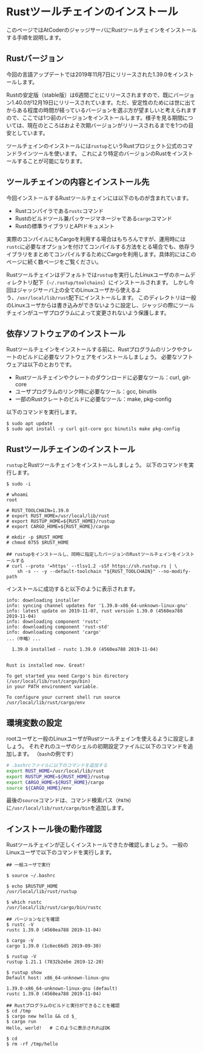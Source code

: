 <!-- -*- coding:utf-8-unix -*- -->

# Rustツールチェインのインストール

このページではAtCoderのジャッジサーバにRustツールチェインをインストールする手順を説明します。


## Rustバージョン

今回の言語アップデートでは2019年11月7日にリリースされた1.39.0をインストールします。

Rustの安定版（stable版）は6週間ごとにリリースされますので、既にバージョン1.40.0が12月19日にリリースされています。ただ、安定性のためには世に出てからある程度の時間が経っているバージョンを選ぶ方が望ましいと考えられますので、ここでは1つ前のバージョンをインストールします。様子を見る期間については、現在のところはおよそ次期バージョンがリリースされるまでを1つの目安としています。

ツールチェインのインストールには`rustup`というRustプロジェクト公式のコマンドラインツールを使います。
これにより特定のバージョンのRustをインストールすることが可能になります。


## ツールチェインの内容とインストール先

今回インストールするRustツールチェインには以下のものが含まれています。

- Rustコンパイラである`rustc`コマンド
- Rustのビルドツール兼パッケージマネージャである`cargo`コマンド
- Rustの標準ライブラリとAPIドキュメント

実際のコンパイルにもCargoを利用する場合はもちろんですが、運用時には`rustc`に必要なオプションを付けてコンパイルする方法をとる場合でも、依存ライブラリをまとめてコンパイルするためにCargoを利用します。具体的にはこのページに続く数ページをご覧ください。

Rustツールチェインはデフォルトでは`rustup`を実行したLinuxユーザのホームディレクトリ配下（`~/.rustup/toolchains`）にインストールされます。
しかし今回はジャッジサーバ上の全てのLinuxユーザから使えるよう、`/usr/local/lib/rust`配下にインストールします。
このディレクトリは一般のLinuxユーザからは書き込みができないように設定し、ジャッジの際にツールチェインがユーザプログラムによって変更されないよう保護します。


## 依存ソフトウェアのインストール

Rustツールチェインをインストールする前に、Rustプログラムのリンクやクレートのビルドに必要なソフトウェアをインストールしましょう。
必要なソフトウェアは以下のとおりです。

- Rustツールチェインやクレートのダウンロードに必要なツール：curl, git-core
- ユーザプログラムのリンク時に必要なツール：gcc, binutils
- 一部のRustクレートのビルドに必要なツール：make, pkg-config

以下のコマンドを実行します。

```console
$ sudo apt update
$ sudo apt install -y curl git-core gcc binutils make pkg-config
```


## Rustツールチェインのインストール

`rustup`とRustツールチェインをインストールしましょう。
以下のコマンドを実行します。

```console
$ sudo -i

# whoami
root

# RUST_TOOLCHAIN=1.39.0
# export RUST_HOME=/usr/local/lib/rust
# export RUSTUP_HOME=${RUST_HOME}/rustup
# export CARGO_HOME=${RUST_HOME}/cargo

# mkdir -p $RUST_HOME
# chmod 0755 $RUST_HOME

## rustupをインストールし、同時に指定したバージョンのRustツールチェインをインストールする
# curl --proto '=https' --tlsv1.2 -sSf https://sh.rustup.rs | \
    sh -s -- -y --default-toolchain "${RUST_TOOLCHAIN}" --no-modify-path
```

インストールに成功すると以下のように表示されます。

```console
info: downloading installer
info: syncing channel updates for '1.39.0-x86_64-unknown-linux-gnu'
info: latest update on 2019-11-07, rust version 1.39.0 (4560ea788 2019-11-04)
info: downloading component 'rustc'
info: downloading component 'rust-std'
info: downloading component 'cargo'
...（中略）...

  1.39.0 installed - rustc 1.39.0 (4560ea788 2019-11-04)


Rust is installed now. Great!

To get started you need Cargo's bin directory (/usr/local/lib/rust/cargo/bin)
in your PATH environment variable.

To configure your current shell run source /usr/local/lib/rust/cargo/env
```


## 環境変数の設定

rootユーザと一般のLinuxユーザがRustツールチェインを使えるように設定しましょう。
それぞれのユーザのシェルの初期設定ファイルに以下のコマンドを追加します。
（`bash`の例です）

```bash
# .bashrcファイルに以下のコマンドを追加する
export RUST_HOME=/usr/local/lib/rust
export RUSTUP_HOME=${RUST_HOME}/rustup
export CARGO_HOME=${RUST_HOME}/cargo
source ${CARGO_HOME}/env
```

最後の`source`コマンドは、コマンド検索パス（`PATH`）に`/usr/local/lib/rust/cargo/bin`を追加します。


## インストール後の動作確認

Rustツールチェインが正しくインストールできたか確認しましょう。
一般のLinuxユーザで以下のコマンドを実行します。

```console
## 一般ユーザで実行

$ source ~/.bashrc

$ echo $RUSTUP_HOME
/usr/local/lib/rust/rustup

$ which rustc
/usr/local/lib/rust/cargo/bin/rustc

## バージョンなどを確認
$ rustc -V
rustc 1.39.0 (4560ea788 2019-11-04)

$ cargo -V
cargo 1.39.0 (1c6ec66d5 2019-09-30)

$ rustup -V
rustup 1.21.1 (7832b2ebe 2019-12-20)

$ rustup show
Default host: x86_64-unknown-linux-gnu

1.39.0-x86_64-unknown-linux-gnu (default)
rustc 1.39.0 (4560ea788 2019-11-04)

## Rustプログラムのビルドと実行ができることを確認
$ cd /tmp
$ cargo new hello && cd $_
$ cargo run
Hello, world!   # このように表示されればOK

$ cd
$ rm -rf /tmp/hello
```
